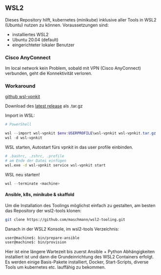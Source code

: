 ## WSL2
Dieses Repository hilft, kubernetes (minikube) inklusive aller Tools in WSL2 (Ubuntu) nutzen zu können.
Voraussetzungen sind:

* installiertes WSL2
* Ubuntu 20.04 (default)
* eingerichteter lokaler Benutzer

### Cisco AnyConnect

Im local network kein Problem, sobald mit VPN (Cisco AnyConnect) verbunden, geht die Konnektivität verloren.

### Workaround 

[github wsl-vpnkit](https://github.com/sakai135/wsl-vpnkit)

Download des [latest release](https://github.com/sakai135/wsl-vpnkit/releases) als .tar.gz

Import in WSL:  
``` powershell
# PowerShell

wsl --import wsl-vpnkit $env:USERPROFILE\wsl-vpnkit wsl-vpnkit.tar.gz
wsl -d wsl-vpnkit
```

WSL starten, Autostart fürs vpnkit in das user profile einbinden.
``` bash
# .bashrc, .zshrc, .profile
# am Ende der Datei einfügen
wsl.exe -d wsl-vpnkit service wsl-vpnkit start
```

WSL neu starten! 

``` powershell
wsl --terminate <machine>
```

#### Ansible, k8s, minikube & skaffold
Um die Installation des Toolings möglichst einfach zu gestalten, am besten das Repository der wsl2-tools klonen:
```bash
git clone https://github.com/maschmann/wsl2-tooling.git
```

Danach in der WSL2 Konsole, im wsl2-tools Verzeichnis:

```bash
user@machine$: bin/prepare-ansible
user@machine$: bin/provision
```

Hier ist eine längere Wartezeit bis zuerst Ansible + Python Abhängigkeiten installiert ist und dann die Grundeinrichtung des WSL2 Containers erfolgt.
Es werden einige Basis-Pakete installiert, Docker, Start-Scripts, diverse Tools um kubernetes etc. lauffähig zu bekommen.
